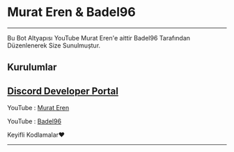 


# Murat Eren & Badel96



--------------------------------------


Bu Bot Altyapısı YouTube Murat Eren'e aittir Badel96 Tarafından Düzenlenerek Size Sunulmuștur.


## Kurulumlar
[Discord Developer Portal](https://d)
---

YouTube : [Murat Eren](https://youtube.com/c/MuratErenn)

YouTube : [Badel96](https://youtube.com/channel/UC4DToou1V0O1zB57z440P0w)

Keyifli Kodlamalar❤

--------------------------------------

